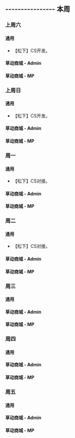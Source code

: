 ## ---------------- 本周

### 上周六
#### 通用
* 【松下】CS开发。
#### 草动商城 - Admin
#### 草动商城 - MP

### 上周日
#### 通用
* 【松下】CS开发。
#### 草动商城 - Admin
#### 草动商城 - MP

### 周一
#### 通用
* 【松下】CS对接。
#### 草动商城 - Admin
#### 草动商城 - MP

### 周二
#### 通用
* 【松下】CS对接。
#### 草动商城 - Admin
#### 草动商城 - MP

### 周三
#### 通用
#### 草动商城 - Admin
#### 草动商城 - MP

### 周四
#### 通用
#### 草动商城 - Admin
#### 草动商城 - MP

### 周五
#### 通用
#### 草动商城 - Admin
#### 草动商城 - MP
